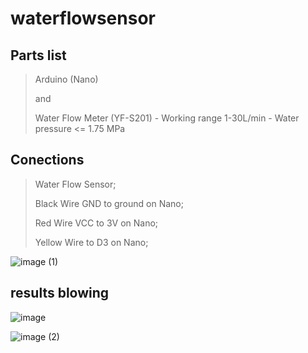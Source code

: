 # waterflowsensor

## Parts list
> Arduino (Nano) 
> 
> and
> 
> Water Flow Meter (YF-S201) - Working range 1-30L/min - Water pressure <= 1.75 MPa

## Conections
> Water Flow Sensor;
> 
> Black Wire GND to ground on Nano;
> 
> Red Wire VCC to 3V on Nano;
> 
> Yellow Wire to D3 on Nano; 

![image (1)](https://user-images.githubusercontent.com/79346301/152281940-cd1aec01-5c32-4577-ac73-0332dc75210d.png)

## results blowing
![image](https://user-images.githubusercontent.com/79346301/152282082-0081b54a-39d3-4b36-8490-6406ca2e3215.png)

![image (2)](https://user-images.githubusercontent.com/79346301/152282099-d5b849ff-8ba1-439b-990f-6a4a9aace3a8.png)


